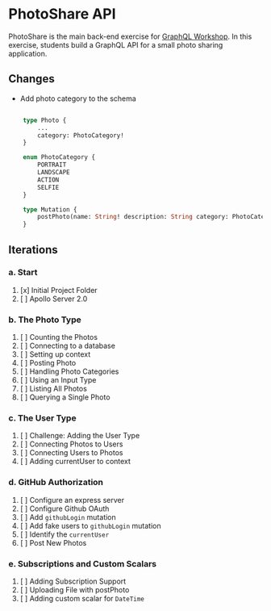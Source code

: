 PhotoShare API
===============
PhotoShare is the main back-end exercise for [GraphQL Workshop](https://www.graphqlworkshop.com). In this exercise, students build a GraphQL API for a small photo sharing application.

Changes
---------------

* Add photo category to the schema

```graphql

    type Photo {
        ...
        category: PhotoCategory!
    }

    enum PhotoCategory {
        PORTRAIT
        LANDSCAPE
        ACTION
        SELFIE
    }

    type Mutation {
        postPhoto(name: String! description: String category: PhotoCategory=PORTRAIT): Photo!
    }

```

Iterations
---------------

### a. Start

1. [x] Initial Project Folder
2. [ ] Apollo Server 2.0

### b. The Photo Type

1. [ ] Counting the Photos 
2. [ ] Connecting to a database
3. [ ] Setting up context
4. [ ] Posting Photo
5. [ ] Handling Photo Categories 
6. [ ] Using an Input Type 
7. [ ] Listing All Photos 
8. [ ] Querying a Single Photo 

### c. The User Type

1. [ ] Challenge: Adding the User Type
2. [ ] Connecting Photos to Users
3. [ ] Connecting Users to Photos
4. [ ] Adding currentUser to context

### d. GitHub Authorization

1. [ ] Configure an express server
2. [ ] Configure Github OAuth
3. [ ] Add `githubLogin` mutation
4. [ ] Add fake users to `githubLogin` mutation
5. [ ] Identify the `currentUser`
6. [ ] Post New Photos

### e. Subscriptions and Custom Scalars

1. [ ] Adding Subscription Support 
2. [ ] Uploading File with postPhoto 
3. [ ] Adding custom scalar for `DateTime`
